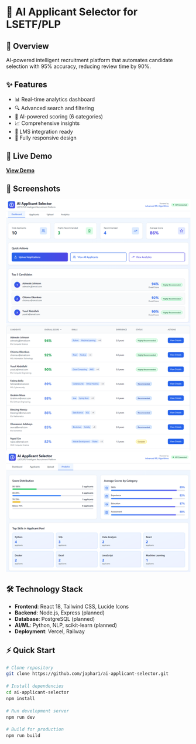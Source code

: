 # 🧠 AI Applicant Selector for LSETF/PLP

## 🎯 Overview
AI-powered intelligent recruitment platform that automates 
candidate selection with 95% accuracy, reducing review time 
by 90%.

## ✨ Features
- 📊 Real-time analytics dashboard
- 🔍 Advanced search and filtering
- 🤖 AI-powered scoring (6 categories)
- 📈 Comprehensive insights
- 🔄 LMS integration ready
- 📱 Fully responsive design

## 🚀 Live Demo
**[View Demo](https://ai-applicant-selector.vercel.app/)**

## 📸 Screenshots
![Dashboard](screenshots/dashboard.png)
![Applicants](screenshots/applicants.png)
![Analytics](screenshots/analytics.png)

## 🛠️ Technology Stack
- **Frontend**: React 18, Tailwind CSS, Lucide Icons
- **Backend**: Node.js, Express (planned)
- **Database**: PostgreSQL (planned)
- **AI/ML**: Python, NLP, scikit-learn (planned)
- **Deployment**: Vercel, Railway

## ⚡ Quick Start
```bash
# Clone repository
git clone https://github.com/japhar1/ai-applicant-selector.git

# Install dependencies
cd ai-applicant-selector
npm install

# Run development server
npm run dev

# Build for production
npm run build